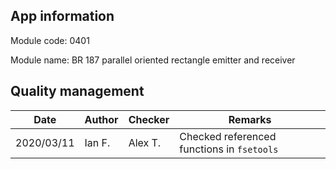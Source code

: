 ## App information

Module code: 0401

Module name: BR 187 parallel oriented rectangle emitter and receiver

## Quality management

| Date       | Author | Checker | Remarks                                    |
| ---------- | ------ | ------- | ------------------------------------------ |
| 2020/03/11 | Ian F. | Alex T. | Checked referenced functions in `fsetools` |
